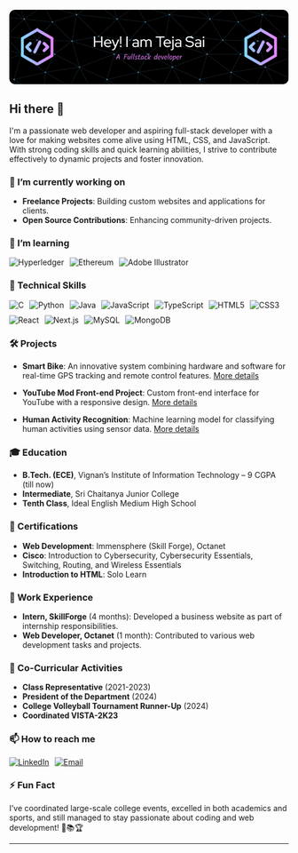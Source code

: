 ![Banner](https://github.com/teja569/banner/blob/main/github-header-image%20(1).png)

## Hi there 👋

I'm a passionate web developer and aspiring full-stack developer with a love for making websites come alive using HTML, CSS, and JavaScript. With strong coding skills and quick learning abilities, I strive to contribute effectively to dynamic projects and foster innovation.

### 🔭 I’m currently working on

- **Freelance Projects**: Building custom websites and applications for clients.
- **Open Source Contributions**: Enhancing community-driven projects.

### 🌱 I’m learning

<div style="display: flex; flex-wrap: wrap; gap: 10px;">
  <img src="https://img.shields.io/badge/hyperledger-2F3134?style=for-the-badge&logo=hyperledger&logoColor=white" alt="Hyperledger"/>
  <img src="https://img.shields.io/badge/ethereum-3C3C3D?style=for-the-badge&logo=ethereum&logoColor=white" alt="Ethereum"/>
  <img src="https://img.shields.io/badge/adobe%20illustrator-%23FF9A00.svg?style=for-the-badge&logo=adobe%20illustrator&logoColor=white" alt="Adobe Illustrator"/>
</div>

### 💼 Technical Skills

<div style="display: flex; flex-wrap: wrap; gap: 10px;">
  <img src="https://img.shields.io/badge/c-%2300599C.svg?style=for-the-badge&logo=c&logoColor=white" alt="C"/>
  <img src="https://img.shields.io/badge/python-%23374539.svg?style=for-the-badge&logo=python&logoColor=white" alt="Python"/>
  <img src="https://img.shields.io/badge/java-%23E34F26.svg?style=for-the-badge&logo=java&logoColor=white" alt="Java"/>
  <img src="https://img.shields.io/badge/javascript-%23F7DF1E.svg?style=for-the-badge&logo=javascript&logoColor=black" alt="JavaScript"/>
  <img src="https://img.shields.io/badge/typescript-%23007ACC.svg?style=for-the-badge&logo=typescript&logoColor=white" alt="TypeScript"/>
  <img src="https://img.shields.io/badge/html5-%23E34F26.svg?style=for-the-badge&logo=html5&logoColor=white" alt="HTML5"/>
  <img src="https://img.shields.io/badge/css3-%231572B6.svg?style=for-the-badge&logo=css3&logoColor=white" alt="CSS3"/>
  <img src="https://img.shields.io/badge/react-%2320232a.svg?style=for-the-badge&logo=react&logoColor=%2361DAFB" alt="React"/>
  <img src="https://img.shields.io/badge/next.js-black?style=for-the-badge&logo=next.js&logoColor=white" alt="Next.js"/>
  <img src="https://img.shields.io/badge/mysql-%23479AC1.svg?style=for-the-badge&logo=mysql&logoColor=white" alt="MySQL"/>
  <img src="https://img.shields.io/badge/mongodb-%2347A248.svg?style=for-the-badge&logo=mongodb&logoColor=white" alt="MongoDB"/>
</div>

### 🛠 Projects

- **Smart Bike**: An innovative system combining hardware and software for real-time GPS tracking and remote control features. [More details](#)

- **YouTube Mod Front-end Project**: Custom front-end interface for YouTube with a responsive design. [More details](#)

- **Human Activity Recognition**: Machine learning model for classifying human activities using sensor data. [More details](#)

### 🎓 Education

- **B.Tech. (ECE)**, Vignan’s Institute of Information Technology – 9 CGPA (till now)
- **Intermediate**, Sri Chaitanya Junior College
- **Tenth Class**, Ideal English Medium High School

### 🏅 Certifications

- **Web Development**: Immensphere (Skill Forge), Octanet
- **Cisco**: Introduction to Cybersecurity, Cybersecurity Essentials, Switching, Routing, and Wireless Essentials
- **Introduction to HTML**: Solo Learn

### 💼 Work Experience

- **Intern, SkillForge** (4 months): Developed a business website as part of internship responsibilities.
- **Web Developer, Octanet** (1 month): Contributed to various web development tasks and projects.

### 🌟 Co-Curricular Activities

- **Class Representative** (2021-2023)
- **President of the Department** (2024)
- **College Volleyball Tournament Runner-Up** (2024)
- **Coordinated VISTA-2K23**

### 📫 How to reach me

<div style="display: flex; flex-wrap: wrap; gap: 10px;">
  <a href="https://www.linkedin.com/in/tejasai-polamarasetty-b3246828a/" target="_blank">
    <img src="https://img.shields.io/badge/linkedin-%230077B5.svg?style=for-the-badge&logo=linkedin&logoColor=white" alt="LinkedIn"/>
  </a>
  <a href="mailto:tejasaii1729@gmail.com">
    <img src="https://img.shields.io/badge/email-%23D14836.svg?style=for-the-badge&logo=gmail&logoColor=white" alt="Email"/>
  </a>
</div>

### ⚡ Fun Fact

I’ve coordinated large-scale college events, excelled in both academics and sports, and still managed to stay passionate about coding and web development! 🌟📚🏆

---

